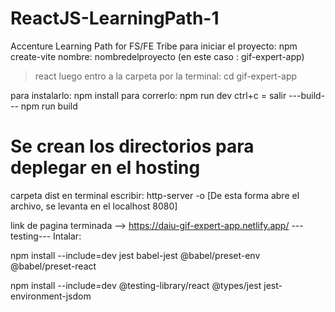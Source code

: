 # ReactJS-LearningPath-1
Accenture Learning Path for FS/FE Tribe
para iniciar el proyecto:
npm create-vite
nombre: nombredelproyecto
(en este caso : gif-expert-app)
>react
luego entro a la carpeta por la terminal:
cd gif-expert-app

para instalarlo: 
npm install
para correrlo:
npm run dev
ctrl+c = salir
---build---
npm run build
# Se crean los directorios para deplegar en el hosting
carpeta dist
en terminal escribir:
http-server -o [De esta forma abre el archivo, se levanta en el localhost 8080]

link de pagina terminada --> https://daiu-gif-expert-app.netlify.app/
---testing---
Intalar:

 npm install --include=dev jest babel-jest @babel/preset-env @babel/preset-react  

 npm install --include=dev  @testing-library/react @types/jest jest-environment-jsdom  

